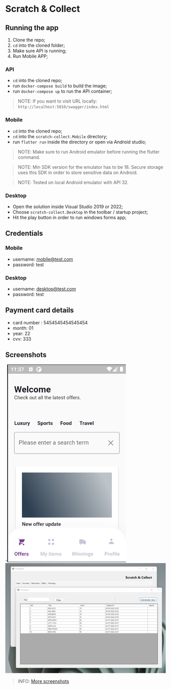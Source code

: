 # Scratch & Collect

## Running the app
1. Clone the repo;
2. `cd` into the cloned folder;
3. Make sure API is running;
4. Run Mobile APP;

### API
- `cd` into the cloned repo;
- run `docker-compose build` to build the image;
- run `docker-compose up` to run the API container;
> NOTE: If you want to visit URL locally: `http://localhost:5010/swagger/index.html`

### Mobile
- `cd` into the cloned repo;
- `cd` into the `scratch-collect.Mobile` directory;
- run `flutter run` inside the directory or open via Android studio;
> NOTE: Make sure to run Android emulator before running the flutter command.

> NOTE: Min SDK version for the emulator has to be 18. Secure storage uses this SDK in order to store sensitive data on Android.

> NOTE: Tested on local Android emulator with API 32.

### Desktop
- Open the solution inside Visual Studio 2019 or 2022;
- Choose `scratch-collect.Desktop` in the toolbar / startup project;
- Hit the play button in order to run windows forms app;


## Credentials

### Mobile
- username: mobile@test.com
- password: test

### Desktop
- username: desktop@test.com
- password: test

## Payment card details
- card number : 5454545454545454
- month: 01
- year: 22
- cvv: 333

## Screenshots
-![image](scratch-collect.Documentation/screenshots/screenshot_1.png)
![image](scratch-collect.Documentation/screenshots/screenshot_2.png)
>INFO: [More screenshots](scratch-collect.Documentation/screenshots)